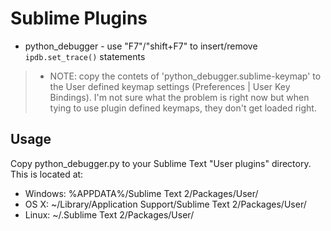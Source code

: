 Sublime Plugins
=========

* python_debugger - use "F7"/"shift+F7" to insert/remove `ipdb.set_trace()` statements
> * NOTE: copy the contets of 'python_debugger.sublime-keymap' to the User defined keymap settings (Preferences | User Key Bindings). I'm not sure what the problem is right now but when tying to use plugin defined keymaps, they don't get loaded right.

Usage
-----
Copy python_debugger.py to your Sublime Text "User plugins" directory.
This is located at:

* Windows:
    %APPDATA%/Sublime Text 2/Packages/User/
* OS X:
    ~/Library/Application Support/Sublime Text 2/Packages/User/
* Linux:
    ~/.Sublime Text 2/Packages/User/